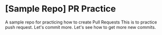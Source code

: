 # [Sample Repo] PR Practice
A sample repo for practicing how to create Pull Requests
This is to practice push request.
Let's commit more.
Let's see how to get more new commits.